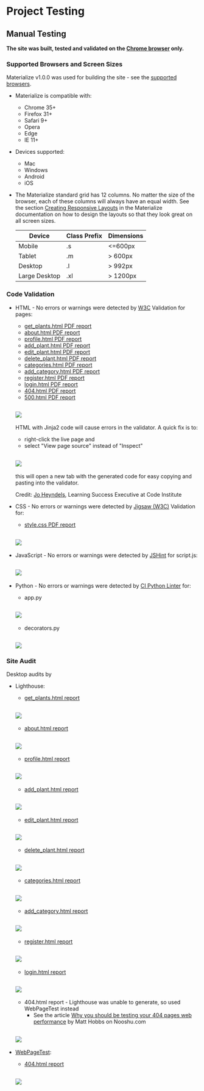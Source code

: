 # Project Testing

## Manual Testing

**The site was built, tested and validated on the [Chrome browser](docs/testing/chrome-win10.jpg) only.**

### Supported Browsers and Screen Sizes

Materialize v1.0.0 was used for building the site - see the [supported browsers](https://github.com/Dogfalo/materialize).
* Materialize is compatible with:
    - Chrome 35+
    - Firefox 31+
    - Safari 9+
    - Opera
    - Edge
    - IE 11+

* Devices supported:
    - Mac
    - Windows
    - Android
    - iOS

* The Materialize standard grid has 12 columns. No matter the size of the browser, each of these columns will always have an equal width. See the section [Creating Responsive Layouts](https://materializecss.com/grid.html) in the Materialize documentation on how to design the layouts so that they look great on all screen sizes. 

    | Device                   | Class Prefix   | Dimensions |
    | ------------------------ | -------------- | ---------- |
    | Mobile                   | .s             | <=600px    |
    | Tablet                   | .m             | > 600px    |
    | Desktop                  | .l             | > 992px    |
    | Large Desktop            | .xl            | > 1200px   |


### Code Validation
* HTML - No errors or warnings were detected by [W3C](https://validator.w3.org/#validate_by_input) Validation for pages:
    - [get_plants.html PDF report](docs/testing/validation/w3c-html-get_plants.pdf)
    - [about.html PDF report](docs/testing/validation/w3c-html-about.pdf)
    - [profile.html PDF report](docs/testing/validation/w3c-html-profile.pdf)
    - [add_plant.html PDF report](docs/testing/validation/w3c-html-add_plant.pdf)
    - [edit_plant.html PDF report](docs/testing/validation/w3c-html-edit_plant.pdf)
    - [delete_plant.html PDF report](docs/testing/validation/w3c-html-delete_plant.pdf)
    - [categories.html PDF report](docs/testing/validation/w3c-html-categories.pdf)
    - [add_category.html PDF report](docs/testing/validation/w3c-html-add_category.pdf)
    - [register.html PDF report](docs/testing/validation/w3c-html-register.pdf)
    - [login.html PDF report](docs/testing/validation/w3c-html-login.pdf)
    - [404.html PDF report](docs/testing/validation/w3c-html-404.pdf)
    - [500.html PDF report](docs/testing/validation/w3c-html-500.pdf)

    <h2 align="left"><img src="docs/testing/validation/w3c-html.jpg"></h2>

    HTML with Jinja2 code will cause errors in the validator. A quick fix is to: 
    - right-click the live page and 
    - select "View page source" instead of "Inspect"
    <h2 align="left"><img src="docs/testing/validation/w3c-html-jinja2.jpg"></h2>
    this will open a new tab with the generated code for easy copying and pasting into the validator.
    
    Credit: [Jo Heyndels](https://www.linkedin.com/in/joke-heyndels/), Learning Success Executive at Code Institute


* CSS - No errors or warnings were detected by [Jigsaw (W3C)](https://jigsaw.w3.org/css-validator/#validate_by_input) Validation for:
    - [style.css PDF report](docs/testing/validation/w3c-css.pdf)

    <h2 align="left"><img src="docs/testing/validation/w3c-css.jpg"></h2>

* JavaScript - No errors or warnings were detected by [JSHint](https://jshint.com/) for script.js:

    <h2 align="left"><img src="docs/testing/validation/jshint.jpg"></h2>

* Python - No errors or warnings were detected by [CI Python Linter](https://pep8ci.herokuapp.com/) for: 
    - app.py

    <h2 align="left"><img src="docs/testing/validation/ci-pylinter-app.jpg"></h2>

    - decorators.py

    <h2 align="left"><img src="docs/testing/validation/ci-pylinter-decorators.jpg"></h2>


### Site Audit

Desktop audits by

* Lighthouse:
    - [get_plants.html report](docs/testing/audit/lighthouse-get-plants-desktop.pdf)

    <h2 align="left"><img src="docs/testing/audit/lighthouse-get-plants-desktop.jpg"></h2>

    - [about.html report](docs/testing/audit/lighthouse-about-desktop.pdf)

    <h2 align="left"><img src="docs/testing/audit/lighthouse-about-desktop.jpg"></h2>

    - [profile.html report](docs/testing/audit/lighthouse-profile-desktop.pdf)

    <h2 align="left"><img src="docs/testing/audit/lighthouse-profile-desktop.jpg"></h2>
    
    - [add_plant.html report](docs/testing/audit/lighthouse-add-plant-desktop.pdf)

    <h2 align="left"><img src="docs/testing/audit/lighthouse-add-plant-desktop.jpg"></h2>

    - [edit_plant.html report](docs/testing/audit/lighthouse-edit-plant-desktop.pdf)

    <h2 align="left"><img src="docs/testing/audit/lighthouse-edit-plant-desktop.jpg"></h2>

    - [delete_plant.html report](docs/testing/audit/lighthouse-delete-plant-desktop.pdf)

    <h2 align="left"><img src="docs/testing/audit/lighthouse-delete-plant-desktop.jpg"></h2>

    - [categories.html report](docs/testing/audit/lighthouse-get-categories-desktop.pdf)

    <h2 align="left"><img src="docs/testing/audit/lighthouse-get-categories-desktop.jpg"></h2>
    
    - [add_category.html report](docs/testing/audit/lighthouse-add-category-desktop.pdf)

    <h2 align="left"><img src="docs/testing/audit/lighthouse-add-category-desktop.jpg"></h2>

    - [register.html report](docs/testing/audit/lighthouse-register-desktop.pdf)

    <h2 align="left"><img src="docs/testing/audit/lighthouse-register-desktop.jpg"></h2>

    - [login.html report](docs/testing/audit/lighthouse-login-desktop.pdf)

    <h2 align="left"><img src="docs/testing/audit/lighthouse-login-desktop.jpg"></h2>

    - 404.html report - Lighthouse was unable to generate, so used WebPageTest instead
        - See the article [Why you should be testing your 404 pages web performance](https://nooshu.com/blog/2020/08/25/you-should-be-testing-your-404-pages-web-performance/) by Matt Hobbs on Nooshu.com

    <h2 align="left"><img src="docs/testing/audit/lighthouse-404-desktop.jpg"></h2>

* [WebPageTest](https://www.webpagetest.org/):

    - [404.html report](docs/testing/audit/webpagetest-404-desktop.pdf)

    <h2 align="left"><img src="docs/testing/audit/webpagetest-404-desktop.jpg"></h2>
